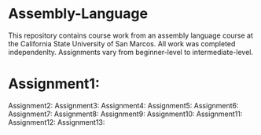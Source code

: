 # Assembly-Language
This repository contains course work from an assembly language course at the 
California State University of San Marcos. All work was completed independenlty. 
Assignments vary from beginner-level to intermediate-level.
# Assignment1:
Assignment2:
Assignment3:
Assignment4:
Assignment5:
Assignment6:
Assignment7:
Assignment8:
Assignment9:
Assignment10:
Assignment11:
Assignment12:
Assignment13:
